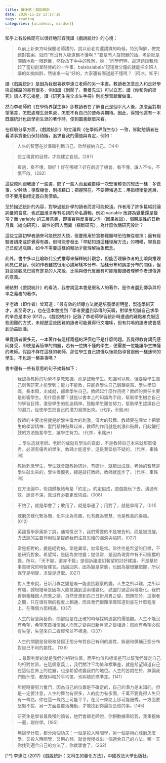 ```yaml
---
title: 讀後感｜戲說統計
date: 2020-11-28 13:17:18
tags: reading
categories: [academic, mindset]
---
```


知乎上有段軼聞可以很好地形容我讀《戲說統計》的心境：

> 以前上新東方時候聽老師講的，說以前老俞還講課的時候，特別陶醉，做完題對答案，就問“有沒有人哪道題不懂啊？”要是有人提問題的話，老俞總是深情地看一眼題目，然後放下手中的教案，說：“同學們啊，這道題讓我想起了當初創業時候的的一件事，balabalabala”短短幾分鐘的就能把全班人講的如痴如醉，然後來一句“好的，大家還有哪道題不懂嗎？（阿冰，知乎）

<!--more-->

讀《戲說統計》是因為我很喜歡李連江老師的另一本書。教讀者怎麼走入和走好學術這條路的書有很多，例如讀《別鬧了，費曼先生》可以立志，讀《你和你的研究》讓人不忘摘星，讀《研究生完全求生手冊》則能學習踏實做事。

然而李老師的《在學術界謀生存》卻教讀者在了解自己是個平凡人後，怎麼面對期望落差，怎麼處理生涯焦慮，怎麼不負自己的使命與期待。因此，得知他還有一本既講統計也談學術生涯的著作時，便到圖書館借來看。

在經驗分享方面，《戲說統計》的立論與《在學術界謀生存》一致，皆勸勉讀者在看清事實後仍保持積極，追求自我的價值與肯定，例如：

> 人生的智慧在於準確判斷自己，欣然接納自己。(144)

> 設立現實的目標，才能建立自信。(287)

> 看過，看不懂，很好！好在哪裡？好在創造了機會。看不懂，讓人不快，不憤不啟。(292)

這些原則跟我讀了一些書、問了一些人而且親自碰一次壁後體會的想法一樣：多做事，少幹話；爭取機會，別找藉口；把握現在，不要懊悔過去；用指標衡量進展，但不要用指標定義自我價值。

至於描述統計的內容，對學過統計學的讀者而言可能較淺。作者用了許多篇幅討論詞彙的含意，也試圖澄清專有名詞的命名邏輯。例如 variable 應譯為變量還是變項？而 variable 的三層意義，即事實與反事實之別（因果推論）、個體屬性的日新月異（縱向研究）、屬性的因人而異（橫斷研究），為什麼攸關研究設計？

這些立論初學者讀來可能恍然大悟，但要應用於實務難題時恐怕無從發揮；而有經驗者讀來或許覺得有趣，但可能會發出「早點知道這種理解方法」的喟嘆，畢竟自己已度過瓶頸，如今不需要這樣的輔助才能理解抽象概念。

此外，書中多以比喻取代公式推導來解釋統計觀念，但能否理解作者的比喻與推理則見仁見智。例如作者雖然很用心講解樣本分布、抽樣分布和誤差分布的關係，但對這些觀念已經有定見的人來說，比喻與借代反而有可能阻礙讀者理解作者想傳達的意義。

總結對《戲說統計》的看法，我會說這本書是很私人的著作，是作者盡到傳承與坦率之義務的著作。

李老師（即作者）曾寫道：「最有效的誤導方法就是培養學術明星，製造學術天才，甚至奇才」，也在這本書提到「學者要盡到承傳的天職，對學生坦誠自己求學的辛苦是本分 (012)」。《戲說統計》記錄了李老師學習統計時遭遇的難點和克服這些困難的方式，未經歷這些困難的讀者可能覺得行文囉嗦，但有共鳴的讀者或會感到助益匪淺。

畢竟讀者很多元，一本著作有這樣兩極的評價也不是什麼問題。我覺得教育講究感同身受，即使是再簡單的問題，若有一位搞不懂的學生，便需要一位能讓學生搞懂的老師。假設不存在這樣的老師，那位學生自己搞懂以後能指導曾跟他一樣迷惘的學生，不也是一樁美事嗎？

書中還有一些有意思的句子摘錄如下：

> 我認為教師的功勞不是教知識，而是鼓舞學生。知識可以教，但要靠學生自己刻苦研究才能學到；能力不能教，只能靠學生自己鍛鍊提高。學生學知識，長本領，出成就，都靠學生自己。教師起什麼作用呢？教師的責任主要是影響學生。用什麼影響？就是以書本上的知識為手段，幫助學生樹立自己的學習目標，激發學生的創造精神，鼓勵學生艱苦努力，幫助學生認識自己的潛力，促使學生把自己的潛力發揮出來。（代序，車銘洲）

> 教師的主要功勞就是給學生偉大的刺激，偉大的鼓舞。教師要在課堂上把學生的學習精神、奮鬥精神鼓舞起來，教師的作用就是刺激和鼓舞，用敲鑼打鼓的方法振奮學生，讓學生努力。（代序，車銘洲）

> … 學生造就老師。老師的成就有學生的貢獻，不是教師自己本來就那麼優秀。必須有優秀的學生，教師才能進步，這是我堅信不疑的。（代序，車銘洲）

> 教師刺激學生，學生就會跟教師研討，有研討，就能出成就。老師的智慧是學生敲出來的，學生很優秀，總是敲打教師，教師就進步了。（代序，車銘洲）

> 在方法論中，術語歸根結蒂是「約定」。約定俗成，遊戲能玩下去，溝通有效，誤會不深，就沒有必要更改術語。(008)

> 不怕了，就是學會了；敢用了，就是學通了；用對了，就是學精了。(011)

> 琢磨怎樣化繁為簡，化平淡為有趣，化有趣為智慧，也是教書的樂趣。(012)

> 英國哲學家奧斯丁說，通常情況下，我們需要的不是被告知，而是被提醒。方法論的主要作用就是提醒我們注意思維的漏洞與陷阱，(027)

> 常是相對的，變是絕對的。常是異常，無常是常。常往往是希望的目標，不是研究對象。希望常，是因為害怕變；提倡常，是因為現實中有不可阻擋的變。所以，「天不變，道亦不變」是個訴諸虛幻奢望的討好建議，不是基於事實研究的明智建言。話說回來，因為變是常態，也因為變很難把握，所以保守是明智，求變是進取。(027)

> 對人生來說，日新月異之變是唯一能直接觀察的變。人生之所以難，之所以有趣，歸根結蒂是因為人能意識到這兩種變化，試圖打通這兩種變化。我們看到種種因人而異之變，自然會想到自己日新月異之變。問題在於，這兩者之間，只在很有限的程度上相通，而且我們很難準確知道到底在什麼程度上、在哪個方面相通。(037)

> 人生的智慧與藝術，關鍵就是在正確的時候採納適當的價值觀。人生不能沒有希望，希望來自相信因人而異之變與日新月異之變相通；然而有希望必然有失望，失望來自二者經常並不相通。(037)

> 人生的關鍵是發現和發揚正態分布對自己有利的屬性，躲避和弭補正態分布對自己不利的屬性。 (139)

> … 最難判斷的就是我們的相對位置，而平均值和標準差可以幫我們確定自己的相對位置。在這個意義上，我們關注平均值和標準差，就是希望知道自己在這個世界上的位置，也是希望改變我們的地位。人生的苦悶在於，無論我們做什麼，都既糾結於平均值，也糾結於標準差。(141)

> 年輕時要努力奮鬥，因為自己的位置是不確定的，自己的潛力是未知的。但是一定要注意，人生的舞台有很多，人的能力有多面，千萬不要覺得人生只有一條路。你在這一條路上可能平平，在另一條路上卻可能優秀。一方面要堅韌不拔，另一方面要靈活機動，才能找到你最擅長做的事。(145)

> 研究生是學者最畏懼的讀者，他們會跟老師說，你把數據庫給我，我重複做一遍，跟你學。(185)

> 無論學什麼，都分兩個功夫：一個是投入時間學，另一個是用心琢磨怎麼學。又投入時間學，又用心想，就會慢慢找出一個適合自己的方法。哪一天你找到適合自己的方法了，你就學會了。(262)

[^*] 李連江 (2017)《戲說統計：文科生的量化方法》，中國政法大學出版社。